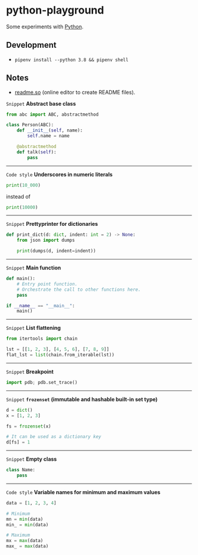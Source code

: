 # python-playground

Some experiments with [Python](https://www.python.org/).

## Development

- `pipenv install --python 3.8 && pipenv shell`

## Notes

- [readme.so](https://readme.so/) (online editor to create README files).

`Snippet` **Abstract base class**

```python
from abc import ABC, abstractmethod

class Person(ABC):
    def __init__(self, name):
        self.name = name

    @abstractmethod
    def talk(self):
        pass
```

---

`Code style` **Underscores in numeric literals**

```python
print(10_000)
```

instead of

```python
print(10000)
```

---

`Snippet` **Prettyprinter for dictionaries**

```python
def print_dict(d: dict, indent: int = 2) -> None:
    from json import dumps

    print(dumps(d, indent=indent))

```

---

`Snippet` **Main function**

```python
def main():
    # Entry point function.
    # Orchestrate the call to other functions here.
    pass

if __name__ == "__main__":
    main()
```

---

`Snippet` **List flattening**

```python
from itertools import chain

lst = [[1, 2, 3], [4, 5, 6], [7, 8, 9]]
flat_lst = list(chain.from_iterable(lst))
```

---

`Snippet` **Breakpoint**

```python
import pdb; pdb.set_trace()
```

---

`Snippet` **`frozenset` (immutable and hashable built-in set type)**

```python
d = dict()
x = [1, 2, 3]

fs = frozenset(x)

# It can be used as a dictionary key
d[fs] = 1
```

---

`Snippet` **Empty class**

```python
class Name:
    pass
```

---

`Code style` **Variable names for minimum and maximum values**

```python
data = [1, 2, 3, 4]

# Minimum
mn = min(data)
min_ = min(data)

# Maximum
mx = max(data)
max_ = max(data)
```
